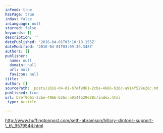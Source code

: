 ```yaml
---
inFeed: true
hasPage: true
inNav: false
inLanguage: null
starred: false
keywords: []
description: ''
datePublished: '2016-04-01T03:10:18.155Z'
dateModified: '2016-04-01T03:09:39.348Z'
authors: []
publisher:
  name: null
  domain: null
  url: null
  favicon: null
title: ''
author: []
sourcePath: _posts/2016-04-01-b7ef9d61-2cbe-4966-b26c-a914f529e28c.md
published: true
url: b7ef9d61-2cbe-4966-b26c-a914f529e28c/index.html
_type: Article

---
```

http://www.huffingtonpost.com/seth-abramson/hillary-clintons-support-\_b\_9579544.html